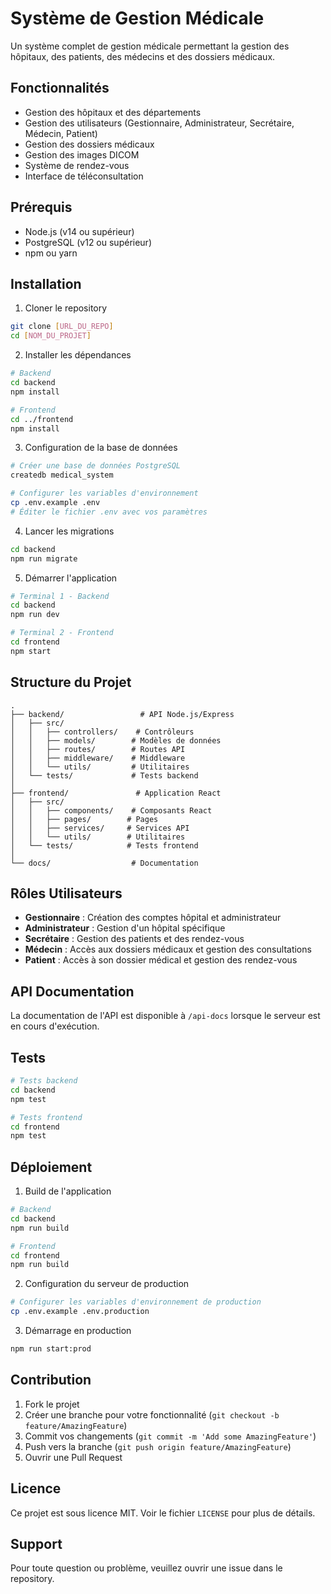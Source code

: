 # Système de Gestion Médicale

Un système complet de gestion médicale permettant la gestion des hôpitaux, des patients, des médecins et des dossiers médicaux.

## Fonctionnalités

- Gestion des hôpitaux et des départements
- Gestion des utilisateurs (Gestionnaire, Administrateur, Secrétaire, Médecin, Patient)
- Gestion des dossiers médicaux
- Gestion des images DICOM
- Système de rendez-vous
- Interface de téléconsultation

## Prérequis

- Node.js (v14 ou supérieur)
- PostgreSQL (v12 ou supérieur)
- npm ou yarn

## Installation

1. Cloner le repository
```bash
git clone [URL_DU_REPO]
cd [NOM_DU_PROJET]
```

2. Installer les dépendances
```bash
# Backend
cd backend
npm install

# Frontend
cd ../frontend
npm install
```

3. Configuration de la base de données
```bash
# Créer une base de données PostgreSQL
createdb medical_system

# Configurer les variables d'environnement
cp .env.example .env
# Éditer le fichier .env avec vos paramètres
```

4. Lancer les migrations
```bash
cd backend
npm run migrate
```

5. Démarrer l'application
```bash
# Terminal 1 - Backend
cd backend
npm run dev

# Terminal 2 - Frontend
cd frontend
npm start
```

## Structure du Projet

```
.
├── backend/                 # API Node.js/Express
│   ├── src/
│   │   ├── controllers/    # Contrôleurs
│   │   ├── models/        # Modèles de données
│   │   ├── routes/        # Routes API
│   │   ├── middleware/    # Middleware
│   │   └── utils/         # Utilitaires
│   └── tests/             # Tests backend
│
├── frontend/               # Application React
│   ├── src/
│   │   ├── components/    # Composants React
│   │   ├── pages/        # Pages
│   │   ├── services/     # Services API
│   │   └── utils/        # Utilitaires
│   └── tests/            # Tests frontend
│
└── docs/                  # Documentation
```

## Rôles Utilisateurs

- **Gestionnaire** : Création des comptes hôpital et administrateur
- **Administrateur** : Gestion d'un hôpital spécifique
- **Secrétaire** : Gestion des patients et des rendez-vous
- **Médecin** : Accès aux dossiers médicaux et gestion des consultations
- **Patient** : Accès à son dossier médical et gestion des rendez-vous

## API Documentation

La documentation de l'API est disponible à `/api-docs` lorsque le serveur est en cours d'exécution.

## Tests

```bash
# Tests backend
cd backend
npm test

# Tests frontend
cd frontend
npm test
```

## Déploiement

1. Build de l'application
```bash
# Backend
cd backend
npm run build

# Frontend
cd frontend
npm run build
```

2. Configuration du serveur de production
```bash
# Configurer les variables d'environnement de production
cp .env.example .env.production
```

3. Démarrage en production
```bash
npm run start:prod
```

## Contribution

1. Fork le projet
2. Créer une branche pour votre fonctionnalité (`git checkout -b feature/AmazingFeature`)
3. Commit vos changements (`git commit -m 'Add some AmazingFeature'`)
4. Push vers la branche (`git push origin feature/AmazingFeature`)
5. Ouvrir une Pull Request

## Licence

Ce projet est sous licence MIT. Voir le fichier `LICENSE` pour plus de détails.

## Support

Pour toute question ou problème, veuillez ouvrir une issue dans le repository. 